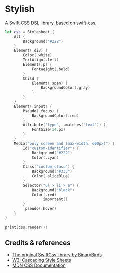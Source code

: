 # Stylish

A Swift CSS DSL library, based on [swift-css]("https://github.com/BinaryBirds/swift-css").

```swift
let css = Stylesheet {            
    All {
        Background("#222")
    }
    Element(.div) {
        Color(.white)
        TextAlign(.left)
        Element(.p) {
            FontWeight(.bold)
        }
        Child {
            Element(.span) {
                BackgroundColor(.gray)
            }
        }
    }
    Element(.input) {
        Pseudo(.focus) {
            BackgroundColor(.red)
        }
        Attribute("type", .matches("text")) {
            FontSize(14.px)
        }
    }
    Media("only screen and (max-width: 600px)") {
        Id("custom-identifier") {
            Background("#222")
            Color(.cyan)
        }
        Class("custom-class") {
            Background("#333")
            Color(.aliceBlue)
        }
        Selector("ul > li > a") {
            Background("black")
            Color(.red)
                .important()
        }
        .pseudo(.hover)
    }
}
    
print(css.render())
```

## Credits & references

- [The original SwiftCss library by BinaryBirds](https://github.com/BinaryBirds/swift-css)
- [W3: Cascading Style Sheets](https://www.w3.org/Style/CSS/)
- [MDN CSS Documentation](https://developer.mozilla.org/en-US/docs/Web/CSS)
